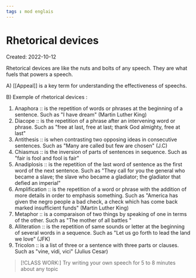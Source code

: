 ```yaml
---
tags : mod englais
---
```

# Rhetorical devices
Created: 2022-10-12 

 Rhetorical devices are like the nuts and bolts of any speech. 
 They are what fuels that powers a speech. 
 
 A) [[Appeal]] is a key term for understanding the effectiveness of speechs. 

 B) Exemple of rhetorical devices : 
 1. Anaphora :: is the repetition of words or phrases at the beginning of a sentence. Such as "I have dream" (Martin Luther King) 
 2. Diacope :: is the repetition of a phrase after an intervening word or phrase. Such as "free at last, free at last; thank God almighty, free at last"
 3. Antithesis :: is when contrasting two opposing ideas in consecutive sentences. Such as "Many are called but few are chosen" (J.C) 
 4. Chiasmus :: is the inversion of parts of sentences in sequence. Such as "fair is fool and fool is fair" 
 5. Anadiplosis :: is the repetition of the last word of sentence as the first word of the next sentence. Such as "They call for you the general who became a slave; the slave who became a gladiator; the gladiator that defied an imperial" 
 6. Amplification :: is the repetition of a word or phrase with the addition of more details in order to emphasis something. Such as "America has given the negro people a bad check, a check which has come back marked insufficient funds" (Martin Luther King) 
 7. Metaphor :: is a comparaison of two things by speaking of one in terms of the other. Such as "The mother of all battles " 
 8. Alliteration :: is the repetition of same sounds or letter at the beginning of several words in a sequence. Such as "Let us go forth to lead the land we love" (JFK) 
 9. Tricolon :: is a list of three or a sentence with three parts or clauses. Such as "vine, vidi,  vici" (Julius Cesar) 

>[!CLASS WORK:]
Try writing your own speech for 5 to 8 minutes about any topic 

 